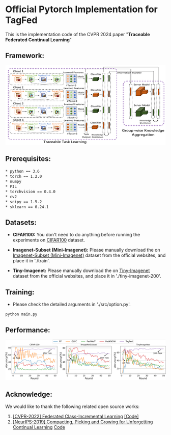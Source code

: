 # Official Pytorch Implementation for TagFed

This is the implementation code of the CVPR 2024 paper "**Traceable Federated Continual Learning**"


## Framework:

![overview](./fig/overview.png)


## Prerequisites:

    * python == 3.6
    * torch == 1.2.0
    * numpy
    * PIL
    * torchvision == 0.4.0
    * cv2
    * scipy == 1.5.2
    * sklearn == 0.24.1

## Datasets:

* **CIFAR100:** You don't need to do anything before running the experiments on [CIFAR100](https://www.cs.toronto.edu/~kriz/cifar.html) dataset.

* **Imagenet-Subset (Mini-Imagenet):** Please manually download the on [Imagenet-Subset (Mini-Imagenet)](https://github.com/yaoyao-liu/mini-imagenet-tools) dataset from the official websites, and place it in './train'.

* **Tiny-Imagenet:** Please manually download the on [Tiny-Imagenet](https://github.com/seshuad/IMagenet) dataset from the official websites, and place it in './tiny-imagenet-200'.

## Training:

* Please check the detailed arguments in './src/option.py'.

```shell
python main.py
```

## Performance:

![performance](./fig/performance.png)

## Acknowledge:

We would like to thank the following related open source works:

1. [[CVPR-2022] Federated Class-Incremental Learning](https://openaccess.thecvf.com/content/CVPR2022/html/Dong_Federated_Class-Incremental_Learning_CVPR_2022_paper.html) [[Code]](https://github.com/conditionWang/FCIL?tab=readme-ov-file)
2. [[NeurIPS-2019] Compacting, Picking and Growing for Unforgetting Continual Learning](https://arxiv.org/pdf/1910.06562) [Code](https://github.com/ivclab/CPG)

